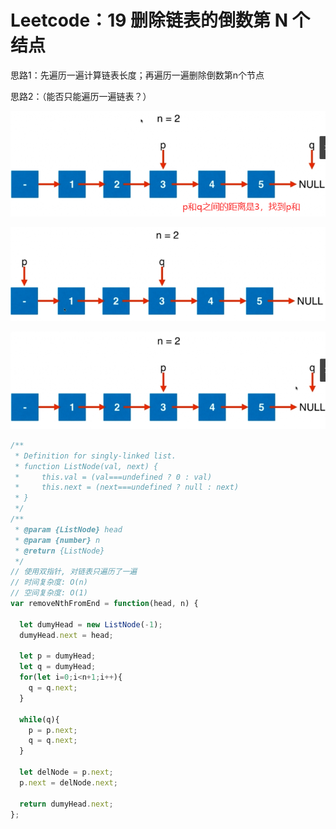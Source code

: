 # Leetcode：19 删除链表的倒数第 N 个结点

思路1：先遍历一遍计算链表长度；再遍历一遍删除倒数第n个节点

思路2：（能否只能遍历一遍链表？）

![image-20210913095621257](README.assets/image-20210913095621257.png)

![image-20210913095655123](README.assets/image-20210913095655123.png)

![image-20210913095708073](README.assets/image-20210913095708073.png)

```js
/**
 * Definition for singly-linked list.
 * function ListNode(val, next) {
 *     this.val = (val===undefined ? 0 : val)
 *     this.next = (next===undefined ? null : next)
 * }
 */
/**
 * @param {ListNode} head
 * @param {number} n
 * @return {ListNode}
 */
// 使用双指针, 对链表只遍历了一遍
// 时间复杂度: O(n)
// 空间复杂度: O(1)
var removeNthFromEnd = function(head, n) {

  let dumyHead = new ListNode(-1);
  dumyHead.next = head;

  let p = dumyHead;
  let q = dumyHead;
  for(let i=0;i<n+1;i++){
    q = q.next;
  }

  while(q){
    p = p.next;
    q = q.next;
  }

  let delNode = p.next;
  p.next = delNode.next;

  return dumyHead.next;
};
```

